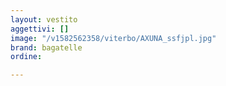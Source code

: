 ```yaml
---
layout: vestito
aggettivi: []
image: "/v1582562358/viterbo/AXUNA_ssfjpl.jpg"
brand: bagatelle
ordine: 

---
```

